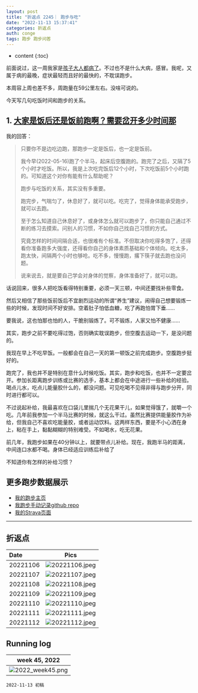 ```yaml
---
layout: post
title: "折返点 2245｜ 跑步与吃"
date: "2022-11-13 15:37:41"
categories: 折返点
auth: conge
tags: 跑步 跑步问答
---
```

* content
{:toc}

前面说过，这一周我家是[孩子大人都病了](https://conge.github.io/2022/11/13/NewDaddy-sick-week/)。不过也不是什么大病，感冒。我呢，又属于病的最晚，症状最轻而且好的最快的，不耽误跑步。

本周容上周也差不多，周跑量在59公里左右。没啥可说的。

今天写几句吃饭时间和跑步的关系。

## 1. [大家是饭后还是饭前跑啊？需要岔开多少时间那](https://douc.cc/3sHfCC)





我的回答：

> 只要你不是边吃边跑，那跑步一定是饭后，也一定是饭前。
> 
> 我今早(2022-05-16)跑了个半马，起床后空腹跑的。跑完了之后，又隔了5个小时才吃饭。所以，我是上次吃完饭后12个小时，下次吃饭前5个小时跑的。可知道这个对你有能有什么帮助呢？
> 
> 跑步与吃饭的关系，其实没有多重要。
> 
> 跑完步，气喘匀了，休息好了，就可以吃。吃完了，觉得身体能承受跑步，就可以去跑。
> 
> 至于怎么知道自己休息好了，或身体怎么就可以跑步了，你只能自己通过不断的练习去摸索。问别人的习惯，不如你自己找自己习惯的方式。
> 
> 究竟怎样的时间间隔合适，也很难有个标准。不但取决你吃得多饱了，还得看你准备跑多大强度，还得看你自己的身体素质基础和个体倾向。吃太多，跑太快，间隔两个小时也够呛。吃不多，慢慢跑，撂下筷子就去跑也没问题。
> 
> 说来说去，就是要自己学会对身体的觉察，身体准备好了，就可以跑。

话说回来，很多人把吃饭看得特别重要，必须一天三顿，中间还要找补些零食。

然后又相信了那些饭前饭后不宜剧烈运动的所谓“养生”建议，闹得自己想要锻炼一些的时候，发现时间不好安排。空着肚子怕低血糖，吃了再跑怕胃下垂……

要我说，这也怕那也怕的人，干脆别锻炼了。可不锻炼，人家又怕不健康……

其实，跑步之前不要吃得过饱，否则确实耽误跑步，但空腹去运动一下，是没问题的。

我现在早上不吃早饭。一般都会在自己一天的第一顿饭之前完成跑步。空腹跑步挺好的。

跑完了，我也并不是特别在意什么时候吃饭。其实，跑步和吃饭，也并不一定要岔开。参加长距离跑步训练或比赛的选手，基本上都会在中途进行一些补给的经验。喝点儿水，吃点儿能量胶什么的，都没问题。可见吃喝不见得非得与跑步分开，同时进行都可以。

不过说起补给，我最喜欢在口袋儿里揣几个无花果干儿，如果觉得饿了，就嚼一个吃。几年前我参加一个半马比赛的时候，就这么干过。虽然比赛提供能量胶作为补给，但我自己不喜欢吃能量胶，或者运动饮料。这两样东西，要是不小心洒在身上，粘在手上，黏黏糊糊的特别难受。不如喝水，吃无花果。

前几年，我跑步如果在40分钟以上，就要带点儿补给。现在，我跑半马的距离，中间连口水都不喝。身体已经适应训练后补给了

不知道你有怎样的补给习惯？

## 更多跑步数据展示

* [我的跑步主页](https://conge.github.io/running_page/)
* [我跑步手动记录github repo](https://github.com/conge/RunningStreak)
* [我的Strava页面](https://www.strava.com/athletes/57680242)

---


## 折返点

| Date     |                                Pics                                |
| :------- | :----------------------------------------------------------------: |
| 20221106 |![20221106.jpeg](https://s2.loli.net/2022/11/14/B5V2v1gieqIJwjO.jpg)  |
| 20221107 |![20221107.jpeg](https://s2.loli.net/2022/11/14/F4QayB7GRPfYTcm.jpg)  |
| 20221108 |![20221108.jpeg](https://s2.loli.net/2022/11/14/PDIhVMLEgRFw4ds.jpg)  |
| 20221109 |![20221109.jpeg](https://s2.loli.net/2022/11/14/hw8gVzo2qkUafp6.jpg)  |
| 20221110 |![20221110.jpeg](https://s2.loli.net/2022/11/14/saWxqKf7YkpniAT.jpg)  |
| 20221111 |![20221111.jpeg](https://s2.loli.net/2022/11/14/wD5GPhbr1McgtyO.jpg)  |
| 20221112 |![20221112.jpeg](https://s2.loli.net/2022/11/14/ndhPCq5c7MymLQf.jpg)  |

## Running log

|                            week 45, 2022                            |
| :------------------------------------------------------------------: |
|![2022_week45.png](https://s2.loli.net/2022/11/14/Pf9NqAoInyHw5iS.png) |


```
2022-11-13 初稿
```

